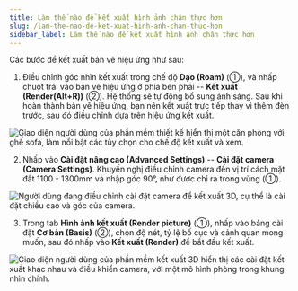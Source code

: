 ```yaml
---
title: Làm thế nào để kết xuất hình ảnh chân thực hơn
slug: /lam-the-nao-de-ket-xuat-hinh-anh-chan-thuc-hon
sidebar_label: Làm thế nào để kết xuất hình ảnh chân thực hơn
---
```


Các bước để kết xuất bản vẽ hiệu ứng như sau:

1. Điều chỉnh góc nhìn kết xuất trong chế độ **Dạo (Roam)** (①), và nhấp chuột trái vào bản vẽ hiệu ứng ở phía bên phải -- **Kết xuất (Render(Alt+R))** (②). Hệ thống sẽ tự động bổ sung ánh sáng. Sau khi hoàn thành bản vẽ hiệu ứng, bạn nên kết xuất trực tiếp thay vì thêm đèn trước, sau đó điều chỉnh dựa trên hiệu ứng kết xuất.

![Giao diện người dùng của phần mềm thiết kế hiển thị một căn phòng với ghế sofa, làm nổi bật các tùy chọn cho chế độ kết xuất và xem.](https://storage.googleapis.com/jegavn_kb/images/dc79b886-e3f6-472d-a219-f57a6a7cb674.png)

2. Nhấp vào **Cài đặt nâng cao (Advanced Settings)** -- **Cài đặt camera (Camera Settings)**. Khuyến nghị điều chỉnh camera đến vị trí cách mặt đất 1100 - 1300mm và nhập góc 90°, như được chỉ ra trong vùng (①).

![Người dùng đang điều chỉnh cài đặt camera để kết xuất 3D, cụ thể là cài đặt chiều cao và góc của camera.](https://storage.googleapis.com/jegavn_kb/images/3f231cfe-f04b-4ee2-abc1-d23fb805b832.png)

3. Trong tab **Hình ảnh kết xuất (Render picture)** (①), nhấp vào bảng cài đặt **Cơ bản (Basis)** (②), chọn độ nét, tỷ lệ bố cục và cảnh quan mong muốn, sau đó nhấp vào **Kết xuất (Render)** để bắt đầu kết xuất.

![Giao diện người dùng của phần mềm kết xuất 3D hiển thị các cài đặt kết xuất khác nhau và điều khiển camera, với một mô hình phòng trong khung nhìn chính.](https://storage.googleapis.com/jegavn_kb/images/fd9523ea-468f-4ad1-ae16-60b215a7ce0f.png)